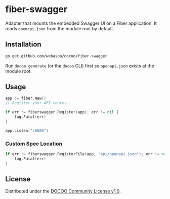 # fiber-swagger

Adapter that mounts the embedded Swagger UI on a Fiber application. It reads
`openapi.json` from the module root by default.

## Installation

```bash
go get github.com/webasoo/docoo/fiber-swagger
```

Run `docoo generate` (or the `docoo` CLI) first so `openapi.json` exists
at the module root.

## Usage

```go
app := fiber.New()
// Register your API routes…

if err := fiberswagger.Register(app); err != nil {
    log.Fatal(err)
}

app.Listen(":8080")
```

### Custom Spec Location

```go
if err := fiberswagger.RegisterFile(app, "api/openapi.json"); err != nil {
    log.Fatal(err)
}
```

## License

Distributed under the [DOCOO Community License v1.0](../LICENSE).
